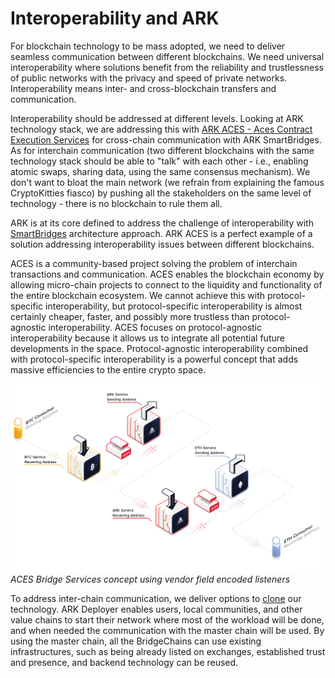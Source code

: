 # Interoperability and ARK

For blockchain technology to be mass adopted, we need to deliver seamless communication between different blockchains. We need universal interoperability where solutions benefit from the reliability and trustlessness of public networks with the privacy and speed of private networks. Interoperability means inter- and cross-blockchain transfers and communication.

Interoperability should be addressed at different levels. Looking at ARK technology stack, we are addressing this with [ARK ACES - Aces Contract Execution Services](https://arkaces.com/) for cross-chain communication with ARK SmartBridges. As for interchain communication (two different blockchains with the same technology stack should be able to "talk" with each other - i.e., enabling atomic swaps, sharing data, using the same consensus mechanism). We don't want to bloat the main network (we refrain from explaining the famous CryptoKitties fiasco) by pushing all the stakeholders on the same level of technology - there is no blockchain to rule them all.

ARK is at its core defined to address the challenge of interoperability with [SmartBridges](/introduction/ark/how-does-ark-smartbridge-work) architecture approach. ARK ACES is a perfect example of a solution addressing interoperability issues between different blockchains.

ACES is a community-based project solving the problem of interchain transactions and communication. ACES enables the blockchain economy by allowing micro-chain projects to connect to the liquidity and functionality of the entire blockchain ecosystem. We cannot achieve this with protocol-specific interoperability, but protocol-specific interoperability is almost certainly cheaper, faster, and possibly more trustless than protocol-agnostic interoperability. ACES focuses on protocol-agnostic interoperability because it allows us to integrate all potential future developments in the space. Protocol-agnostic interoperability combined with protocol-specific interoperability is a powerful concept that adds massive efficiencies to the entire crypto space.

![ACES](./assets/interoperability-and-ark/5536406-aces-linking-services.png)
_ACES Bridge Services concept using vendor field encoded listeners_

To address inter-chain communication, we deliver options to [clone](https://github.com/arkecosystem/deployer) our technology. ARK Deployer enables users, local communities, and other value chains to start their network where most of the workload will be done, and when needed the communication with the master chain will be used. By using the master chain, all the BridgeChains can use existing infrastructures, such as being already listed on exchanges, established trust and presence, and backend technology can be reused.

